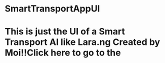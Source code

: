 # SmartTransportAppUI
<h1>This is just the UI of a Smart Transport AI like Lara.ng Created by Moi!!</h1.
<p>Click here to go to the <b><a href="https://hacktivist123.github.io/SmartTransportUI"App</b></P>
